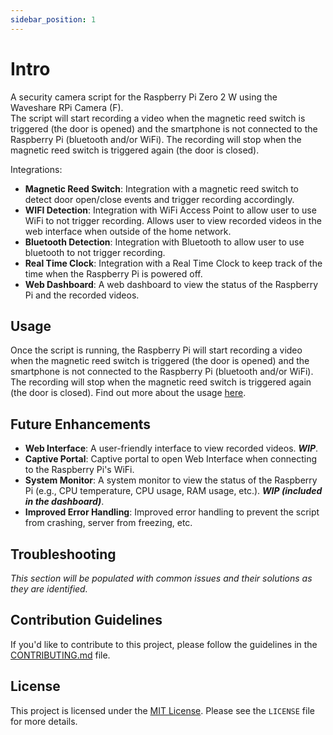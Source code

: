 ```yaml
---
sidebar_position: 1
---
```


# Intro
A security camera script for the Raspberry Pi Zero 2 W using the Waveshare RPi Camera (F).  
The script will start recording a video when the magnetic reed switch is triggered (the door is opened) and the smartphone is not connected to the Raspberry Pi (bluetooth and/or WiFi). The recording will stop when the magnetic reed switch is triggered again (the door is closed).

Integrations:
- **Magnetic Reed Switch**: Integration with a magnetic reed switch to detect door open/close events and trigger recording accordingly.
- **WIFI Detection**: Integration with WiFi Access Point to allow user to use WiFi to not trigger recording. Allows user to view recorded videos in the web interface when outside of the home network.
- **Bluetooth Detection**: Integration with Bluetooth to allow user to use bluetooth to not trigger recording.
- **Real Time Clock**: Integration with a Real Time Clock to keep track of the time when the Raspberry Pi is powered off.
- **Web Dashboard**: A web dashboard to view the status of the Raspberry Pi and the recorded videos.

## Usage
Once the script is running, the Raspberry Pi will start recording a video when the magnetic reed switch is triggered (the door is opened) and the smartphone is not connected to the Raspberry Pi (bluetooth and/or WiFi). The recording will stop when the magnetic reed switch is triggered again (the door is closed). 
Find out more about the usage [here](./basics/start).

## Future Enhancements
- **Web Interface**: A user-friendly interface to view recorded videos. **_WIP_**.
- **Captive Portal**: Captive portal to open Web Interface when connecting to the Raspberry Pi's WiFi.
- **System Monitor**: A system monitor to view the status of the Raspberry Pi (e.g., CPU temperature, CPU usage, RAM usage, etc.). **_WIP (included in the dashboard)_**.
- **Improved Error Handling**: Improved error handling to prevent the script from crashing, server from freezing, etc.

## Troubleshooting
_This section will be populated with common issues and their solutions as they are identified._

## Contribution Guidelines
If you'd like to contribute to this project, please follow the guidelines in the [CONTRIBUTING.md](https://github.com/infinitel8p/Security-Cam/blob/main/CONTRIBUTING.md) file.

## License
This project is licensed under the [MIT License](https://github.com/infinitel8p/Security-Cam/blob/main/LICENSE). Please see the `LICENSE` file for more details.